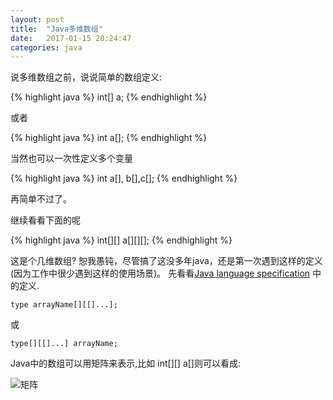 ```yaml
---
layout: post
title:  "Java多维数组"
date:   2017-01-15 20:24:47
categories: java
---
```


说多维数组之前，说说简单的数组定义:

{% highlight java %}
int[] a;
{% endhighlight %}

或者

{% highlight java %}
int a[];
{% endhighlight %}

当然也可以一次性定义多个变量

{% highlight java %}
int a[], b[],c[];
{% endhighlight %}

再简单不过了。

继续看看下面的呢

{% highlight java %}
int[][] a[][][];
{% endhighlight %}

这是个几维数组?
恕我愚钝，尽管搞了这没多年java，还是第一次遇到这样的定义(因为工作中很少遇到这样的使用场景)。
先看看[Java language specification](http://docs.oracle.com/javase/specs/jls/se7/html/jls-10.html) 中的定义.

```
type arrayName[][[]...];
```
或

```
type[][[]...] arrayName;
```
Java中的数组可以用矩阵来表示,比如 int[][] a[]则可以看成:

![矩阵](http://posts.xiebiao.com/images/2017-01-15-java-multidimensional-arrays/matrix.png "矩阵")
